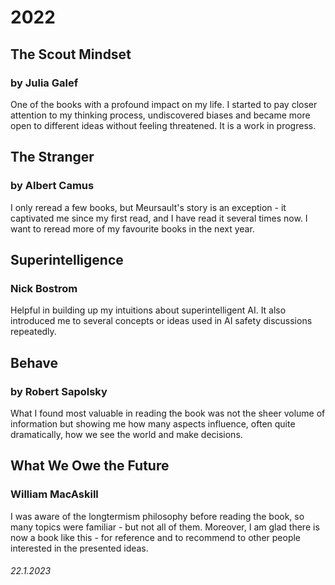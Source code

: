 # 2022

## The Scout Mindset
### by Julia Galef 
One of the books with a profound impact on my life.
I started to pay closer attention to my thinking process, undiscovered biases and became more open to different ideas without feeling threatened.
It is a work in progress.

## The Stranger
### by Albert Camus
I only reread a few books, but Meursault's story is an exception - it captivated me since my first read, and I have read it several times now.
I want to reread more of my favourite books in the next year.

## Superintelligence
### Nick Bostrom
Helpful in building up my intuitions about superintelligent AI. It also introduced me to several concepts or ideas used in AI safety discussions repeatedly.

## Behave
### by Robert Sapolsky
What I found most valuable in reading the book was not the sheer volume of information but showing me how many aspects influence, often quite dramatically, how we see the world and make decisions.

## What We Owe the Future
### William MacAskill
I was aware of the longtermism philosophy before reading the book, so many topics were familiar - but not all of them.
Moreover, I am glad there is now a book like this - for reference and to recommend to other people interested in the presented ideas.


###### 22.1.2023
